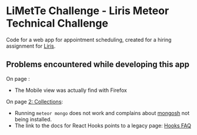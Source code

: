 # LiMetTe Challenge - Liris Meteor Technical Challenge

Code for a web app for appointment scheduling, created for a hiring assignment for [Liris](https://liris.ch/).

## Problems encountered while developing this app

On page [](https://react-tutorial.meteor.com/simple-todos/01-creating-app):

- The Mobile view was actually find with Firefox

On page [2: Collections](https://react-tutorial.meteor.com/simple-todos/02-collections):

- Running `meteor mongo` does not work and complains about [mongosh](https://www.mongodb.com/docs/mongodb-shell/) not being installed.
- The link to the docs for React Hooks points to a legacy page: [Hooks FAQ](https://legacy.reactjs.org/docs/hooks-faq.html)
